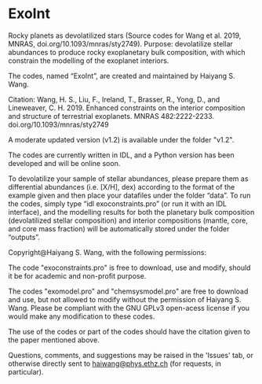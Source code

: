 # ExoInt
Rocky planets as devolatilized stars (Source codes for Wang et al. 2019, MNRAS, doi.org/10.1093/mnras/sty2749). Purpose: devolatilize stellar abundances to produce rocky exoplanetary bulk composition, with which constrain the modelling of the exoplanet interiors. 

The codes, named “ExoInt”, are created and maintained by Haiyang S. Wang. 

Citation: Wang, H. S., Liu, F., Ireland, T., Brasser, R., Yong, D., and Lineweaver, C. H. 2019. Enhanced constraints on the interior composition and structure of terrestrial exoplanets. MNRAS 482:2222-2233. doi.org/10.1093/mnras/sty2749

A moderate updated version (v1.2) is available under the folder "v1.2". 

The codes are currently written in IDL, and a Python version has been developed and will be online soon.

To devolatilize your sample of stellar abundances, please prepare them as differential abundances (i.e. [X/H], dex) according to the format of the example given and then place your datafiles under the folder “data”. To run the codes, simply type “idl exoconstraints.pro” (or run it with an IDL interface), and the modelling results for both the planetary bulk composition (devolatilized stellar composition) and interior compositions (mantle, core, and core mass fraction) will be automatically stored under the folder “outputs”. 

Copyright@Haiyang S. Wang, with the following permissions: 

The code "exoconstraints.pro" is free to download, use and modify, should it be for academic and non-profit purpose. 

The codes "exomodel.pro" and "chemsysmodel.pro" are free to download and use, but not allowed to modify without the permission of Haiyang S. Wang. Please be compliant with the GNU GPLv3 open-acess license if you would make any modification to these codes. 

The use of the codes or part of the codes should have the citation given to the paper mentioned above. 

Questions, comments, and suggestions may be raised in the 'Issues' tab, or otherwise directly sent to haiwang@phys.ethz.ch (for requests, in particular). 

